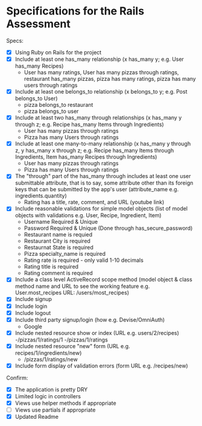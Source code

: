 # Specifications for the Rails Assessment

Specs:
- [x] Using Ruby on Rails for the project
- [x] Include at least one has_many relationship (x has_many y; e.g. User has_many Recipes) 
    - User has many ratings, User has many pizzas through ratings, restaurant has_many pizzas, pizza has many ratings, pizza has many users through ratings
- [x] Include at least one belongs_to relationship (x belongs_to y; e.g. Post belongs_to User)
    - pizza belongs_to restaurant
    - pizza belongs_to user
- [x] Include at least two has_many through relationships (x has_many y through z; e.g. Recipe has_many Items through Ingredients)
    - User has many pizzas through ratings 
    - Pizza has many Users through ratings 
- [x] Include at least one many-to-many relationship (x has_many y through z, y has_many x through z; e.g. Recipe has_many Items through Ingredients, Item has_many Recipes through Ingredients)
    - User has many pizzas through ratings 
    - Pizza has many Users through ratings 
- [x] The "through" part of the has_many through includes at least one user submittable attribute, that is to say, some attribute other than its foreign keys that can be submitted by the app's user (attribute_name e.g. ingredients.quantity)
    - Rating has a title, rate, comment, and URL (youtube link)
- [x] Include reasonable validations for simple model objects (list of model objects with validations e.g. User, Recipe, Ingredient, Item)
    - Username Required & Unique
    - Password Required & Unique (Done through has_secure_password)
    - Restaurant name is requied
    - Restaurant City is required 
    - Restaurnat State is required
    - Pizza specialty_name is required 
    - Rating rate is required - only valid 1-10 decimals
    - Rating title is required
    - Rating comment is required
- [x] Include a class level ActiveRecord scope method (model object & class method name and URL to see the working feature e.g. User.most_recipes URL: /users/most_recipes)
- [x] Include signup
- [x] Include login
- [x] Include logout
- [x] Include third party signup/login (how e.g. Devise/OmniAuth)
    - Google
- [x] Include nested resource show or index (URL e.g. users/2/recipes)
    -/pizzas/1/ratings/1
    -/pizzas/1/ratings
- [x] Include nested resource "new" form (URL e.g. recipes/1/ingredients/new)
    - /pizzas/1/ratings/new
- [x] Include form display of validation errors (form URL e.g. /recipes/new)

Confirm:
- [x] The application is pretty DRY
- [x] Limited logic in controllers
- [x] Views use helper methods if appropriate
- [ ] Views use partials if appropriate
- [x] Updated Readme 